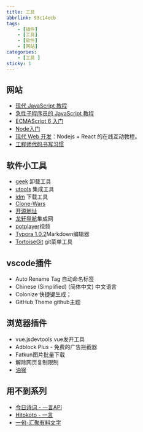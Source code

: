 ```yaml
---
title: 工具
abbrlink: 93c14ecb
tags:
    - [插件]
    - [工具]
    - [软件]
    - [网站]
categories:
    - [工具 ]
sticky: 1
---
```

## 网站
- [现代 JavaScript 教程](https://zh.javascript.info/)
- [急性子程序员的 JavaScript 教程](https://exploringjs.com/impatient-js/index.html)
- [ECMAScript 6 入门](https://es6.ruanyifeng.com/)
- [Node入门](https://www.nodebeginner.org/index-zh-cn.html)
- [现代 Web 开发](https://fullstackopen.com/en)：Nodejs + React 的在线互动教程。
- [工程师代码书写习惯](http://alloyteam.github.io/CodeGuide/)
## 软件小工具
- [geek](https://geekuninstaller.com/download) 卸载工具
- [utools](http://www.u.tools/) 集成工具
- [idm](https://www.423down.com/575.html) 下载工具
- [Clone-Wars](https://github.com/GorvGoyl/Clone-Wars)
- [开源地址](https://link.juejin.cn/?target=https%3A%2F%2Fgithub.com%2FZ4nzu%2Fhackingtool)
- [龙轩导航](http://ilxdh.com/)集成网
- [potplayer](http://potplayer.tv/?lang=zh_CN)视频
- [Typora 1.0.2](https://www.ghxi.com/typora.html)Markdown编辑器
- [TortoiseGit](https://tortoisegit.org/download/) git菜单工具
<!-- more -->
## vscode插件
- Auto Rename Tag 自动命名标签
- Chinese (Simplified) (简体中文) 中文语言
- Colonize 快捷键生成；
- GitHub Theme github主题
## 浏览器插件
- vue.jsdevtools vue发开工具
- Adblock Plus - 免费的广告拦截器
- Fatkun图片批量下载
- 解除网页复制限制
- [油猴](https://greasyfork.org/zh-CN/)

## 用不到系列

- [今日诗词 - 一言API](https://www.jinrishici.com/)
- [Hitokoto - 一言](https://hitokoto.cn/)
- [一句-汇聚有料文字 ](https://yijuzhan.com/)